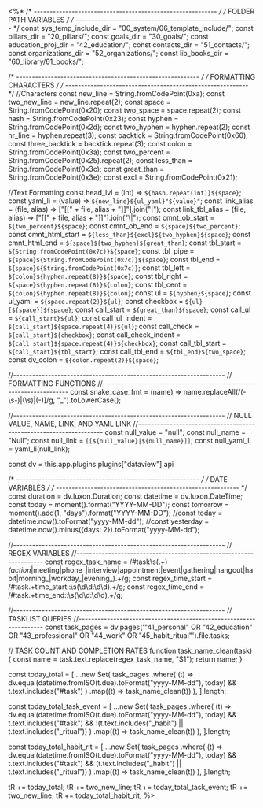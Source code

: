 <%*
/* ---------------------------------------------------------- */
/*                    FOLDER PATH VARIABLES                   */
/* ---------------------------------------------------------- */
const sys_temp_include_dir = "00_system/06_template_include/";
const pillars_dir = "20_pillars/";
const goals_dir = "30_goals/";
const education_proj_dir = "42_education/";
const contacts_dir = "51_contacts/";
const organizations_dir = "52_organizations/";
const lib_books_dir = "60_library/61_books/";

/* ---------------------------------------------------------- */
/*                    FORMATTING CHARACTERS                   */
/* ---------------------------------------------------------- */
//Characters
const new_line = String.fromCodePoint(0xa);
const two_new_line = new_line.repeat(2);
const space = String.fromCodePoint(0x20);
const two_space = space.repeat(2);
const hash = String.fromCodePoint(0x23);
const hyphen = String.fromCodePoint(0x2d);
const two_hyphen = hyphen.repeat(2);
const hr_line = hyphen.repeat(3);
const backtick = String.fromCodePoint(0x60);
const three_backtick = backtick.repeat(3);
const colon = String.fromCodePoint(0x3a);
const two_percent = String.fromCodePoint(0x25).repeat(2);
const less_than = String.fromCodePoint(0x3c);
const great_than = String.fromCodePoint(0x3e);
const excl = String.fromCodePoint(0x21);

//Text Formatting
const head_lvl = (int) => `${hash.repeat(int)}${space}`;
const yaml_li = (value) => `${new_line}${ul_yaml}"${value}"`;
const link_alias = (file, alias) => ["[[" + file, alias + "]]"].join("|");
const link_tbl_alias = (file, alias) => ["[[" + file, alias + "]]"].join("\\|");
const cmnt_ob_start = `${two_percent}${space}`;
const cmnt_ob_end = `${space}${two_percent}`;
const cmnt_html_start = `${less_than}${excl}${two_hyphen}${space}`;
const cmnt_html_end = `${space}${two_hyphen}${great_than}`;
const tbl_start = `${String.fromCodePoint(0x7c)}${space}`;
const tbl_pipe = `${space}${String.fromCodePoint(0x7c)}${space}`;
const tbl_end = `${space}${String.fromCodePoint(0x7c)}`;
const tbl_left = `${colon}${hyphen.repeat(8)}${space}`;
const tbl_right = `${space}${hyphen.repeat(8)}${colon}`;
const tbl_cent = `${colon}${hyphen.repeat(8)}${colon}`;
const ul = `${hyphen}${space}`;
const ul_yaml = `${space.repeat(2)}${ul}`;
const checkbox = `${ul}[${space}]${space}`;
const call_start = `${great_than}${space}`;
const call_ul = `${call_start}${ul}`;
const call_ul_indent = `${call_start}${space.repeat(4)}${ul}`;
const call_check = `${call_start}${checkbox}`;
const call_check_indent = `${call_start}${space.repeat(4)}${checkbox}`;
const call_tbl_start = `${call_start}${tbl_start}`;
const call_tbl_end = `${tbl_end}${two_space}`;
const dv_colon = `${colon.repeat(2)}${space}`;

//-------------------------------------------------------------------
// FORMATTING FUNCTIONS
//-------------------------------------------------------------------
const snake_case_fmt = (name) =>
  name.replaceAll(/(\-\s\-)|(\s)|(\-)]/g, "_").toLowerCase();

//-------------------------------------------------------------------
// NULL VALUE, NAME, LINK, AND YAML LINK
//-------------------------------------------------------------------
const null_value = "null";
const null_name = "Null";
const null_link = `[[${null_value}|${null_name}]]`;
const null_yaml_li = yaml_li(null_link);

const dv = this.app.plugins.plugins["dataview"].api

/* ---------------------------------------------------------- */
/*                       DATE VARIABLES                       */
/* ---------------------------------------------------------- */
const duration = dv.luxon.Duration;
const datetime = dv.luxon.DateTime;
const today = moment().format("YYYY-MM-DD");
const tomorrow = moment().add(1, "days").format("YYYY-MM-DD");
//const today = datetime.now().toFormat("yyyy-MM-dd");
//const yesterday = datetime.now().minus({days: 2}).toFormat("yyyy-MM-dd");

//-------------------------------------------------------------------
// REGEX VARIABLES
//-------------------------------------------------------------------
const regex_task_name = /#task\s(.+)_(action_|meeting|phone_|interview|appointment|event|gathering|hangout|habit|morning_|workday_|evening_).+/g;
const regex_time_start = /#task.+time_start::\s(\d\d:\d\d).+/g;
const regex_time_end = /#task.+time_end::\s(\d\d:\d\d).+/g;

//-------------------------------------------------------------------
// TASKLIST QUERIES
//-------------------------------------------------------------------
const task_pages = dv.pages('"41_personal" OR "42_education" OR "43_professional" OR "44_work" OR "45_habit_ritual"').file.tasks;

// TASK COUNT AND COMPLETION RATES
function task_name_clean(task) {
  const name = task.text.replace(regex_task_name, "$1");
  return name;
}

const today_total = [
  ...new Set(
    task_pages
      .where(
        (t) =>
          dv.equal(datetime.fromISO(t.due).toFormat("yyyy-MM-dd"), today) &&
          t.text.includes("#task")
      )
      .map((t) => task_name_clean(t))
  ),
].length;

const today_total_task_event = [
  ...new Set(
    task_pages
      .where(
        (t) =>
          dv.equal(datetime.fromISO(t.due).toFormat("yyyy-MM-dd"), today) &&
          t.text.includes("#task") &&
          !(t.text.includes("_habit") || t.text.includes("_ritual"))
      )
      .map((t) => task_name_clean(t))
  ),
].length;

const today_total_habit_rit = [
  ...new Set(
    task_pages
      .where(
        (t) =>
          dv.equal(datetime.fromISO(t.due).toFormat("yyyy-MM-dd"), today) &&
          t.text.includes("#task") &&
          (t.text.includes("_habit") || t.text.includes("_ritual"))
      )
      .map((t) => task_name_clean(t))
  ),
].length;

tR += today_total;
tR += two_new_line;
tR += today_total_task_event;
tR += two_new_line;
tR += today_total_habit_rit;
%>
